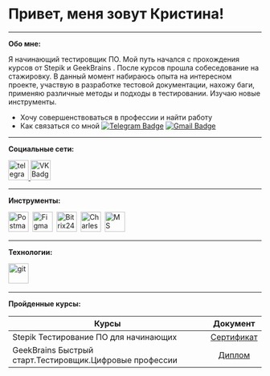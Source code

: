 
# **Привет, меня зовут Кристина!**  
____

**Обо мне:**

Я начинающий тестировщик ПО. Мой путь начался с прохождения курсов от Stepik и GeekBrains
. После курсов прошла собеседование на стажировку. 
В данный момент набираюсь опыта на интересном проекте, участвую в разработке тестовой документации, нахожу баги, применяю различные методы и подходы в тестировании. Изучаю новые инструменты.

* Хочу совершенствоваться в профессии и найти работу
* Как связаться со мной   [![Telegram Badge](https://img.shields.io/badge/-MikhailenkoKristina-blue?style=flat&logo=Telegram&logoColor=white)](https://t.me/k_mikhailenko) [![Gmail Badge](https://img.shields.io/badge/-Gmail-red?style=flat&logo=Gmail&logoColor=white)](mailto:kristina.mikhailenko1@gmail.com)

____

**Социальные сети:**

<div id="badges">
    </a>
    <a href="https://t.me/k_mikhailenko" target="_blank">
      <img src="https://cdn-icons-png.flaticon.com/512/2111/2111646.png" width="40" height="40" alt="telegram group" />
    </a>
     <a href="https://vk.com/id16345412" target="_blank">
      <img src="https://cdn-icons-png.flaticon.com/512/145/145813.png" width="40" height="40" alt="VK Badge"/>
</a>
  </div>


___

**Инструменты:**

<div>
 <img src="https://deow9bq0xqvbj.cloudfront.net/image-logo/12185933/podcast-postman-logo-icon_pq8kd.png" title="Postman" alt="Postman" width="40" height="40"/>&nbsp;
 <img src="https://cdn.jim-nielsen.com/macos/256/figma-2021-05-05.png" title="Figma" alt="Figma" width="40" height="40"/>&nbsp;
 <img src="https://static.tildacdn.com/tild3335-6632-4430-a437-646336623863/Risk-session2-22.png" title="Bitrix24" alt="Bitrix24" width="40" height="40"/>&nbsp;
 <img src="https://cdn.icon-icons.com/icons2/3053/PNG/512/charles_proxy_macos_bigsur_icon_190302.png" title="Charles Proxy" alt="Charles Proxy" width="40" height="40"/>&nbsp;
 <img src="https://getdrawings.com/free-icon/excel-download-icon-60.png" title="MS Excel" alt="MS Excel" width="40" height="40"/>&nbsp;
 </div>

___

**Технологии:**

<div>
  <img src="https://nitayneeman.com/images/thumbnails/git.png" title="git" alt="git" width="40" height="40"/>&nbsp

  ___

**Пройденные курсы:**


Курсы                                                           | Документ              |
| ----------------------------------------------------------------| :---------------: |
| Stepik  Тестирование ПО для начинающих                            | [Сертификат](https://drive.google.com/file/d/1OdFNlFOyz4D99ep8qwszxMAdTiwDRji-/view?usp=drive_link) |
|GeekBrains Быстрый старт.Тестировщик.Цифровые профессии                 | [Диплом](https://drive.google.com/file/d/1yrbtmGFkORqZ4uAdiXNzrYUvzD5-VZim/view?usp=drive_link) |
